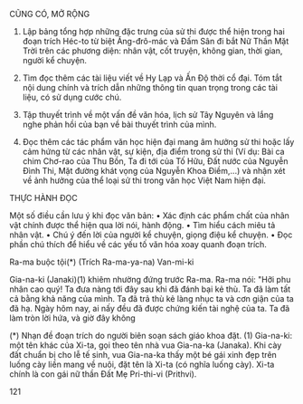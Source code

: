 CŨNG CÓ, MỞ RỘNG

1. Lập bảng tổng hợp những đặc trưng của sử thi được thể hiện trong hai đoạn trích Héc-to từ biệt Ăng-đrô-mác và Đấm Sân đi bắt Nữ Thần Mặt Trời trên các phương diện: nhân vật, cốt truyện, không gian, thời gian, người kể chuyện.

2. Tìm đọc thêm các tài liệu viết về Hy Lạp và Ấn Độ thời cổ đại. Tóm tắt nội dung chính và trích dẫn những thông tin quan trọng trong các tài liệu, có sử dụng cước chú.

3. Tập thuyết trình về một vấn đề văn hóa, lịch sử Tây Nguyên và lắng nghe phản hồi của bạn về bài thuyết trình của mình.

4. Đọc thêm các tác phẩm văn học hiện đại mang âm hưởng sử thi hoặc lấy cảm hứng từ các nhân vật, sự kiện, địa điểm trong sử thi (Ví dụ: Bài ca chim Chơ-rao của Thu Bồn, Ta đi tới của Tố Hữu, Đất nước của Nguyễn Đình Thi, Mặt đường khát vọng của Nguyễn Khoa Điềm,...) và nhận xét về ảnh hưởng của thể loại sử thi trong văn học Việt Nam hiện đại.

THỰC HÀNH ĐỌC

Một số điều cần lưu ý khi đọc văn bản:
• Xác định các phẩm chất của nhân vật chính được thể hiện qua lời nói, hành động.
• Tìm hiểu cách miêu tả nhân vật.
• Chú ý đến lời của người kể chuyện, giọng điệu kể chuyện.
• Đọc phần chú thích để hiểu về các yếu tố văn hóa xoay quanh đoạn trích.

Ra-ma buộc tội(*)
(Trích Ra-ma-ya-na)
Van-mi-ki

Gia-na-ki (Janaki)(1) khiêm nhường đứng trước Ra-ma. Ra-ma nói: "Hỡi phu nhân cao quý! Ta đưa nàng tới đây sau khi đã đánh bại kẻ thù. Ta đã làm tất cả bằng khả năng của mình. Ta đã trả thù kẻ làng nhục ta và cơn giận của ta đã hạ. Ngày hôm nay, ai nấy đều đã được chứng kiến tài nghệ của ta. Ta đã làm tròn lời hứa, và giờ đây không

(*) Nhạn đề đoạn trích do người biên soạn sách giáo khoa đặt.
(1) Gia-na-ki: một tên khác của Xi-ta, gọi theo tên nhà vua Gia-na-ka (Janaka). Khi cày đất chuẩn bị cho lễ tế sinh, vua Gia-na-ka thấy một bé gái xinh đẹp trên luống cày liền mang về nuôi, đặt tên là Xi-ta (có nghĩa luống cày). Xi-ta chính là con gái nữ thần Đất Mẹ Pri-thi-vi (Prithvi).

121